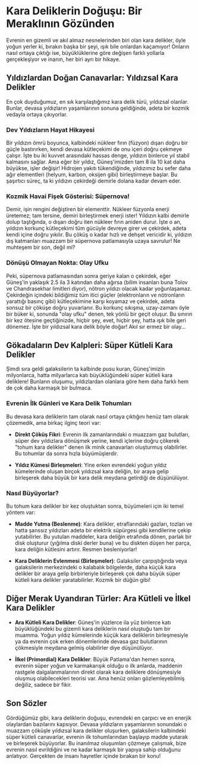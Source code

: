 # Kara Deliklerin Doğuşu: Bir Meraklının Gözünden

Evrenin en gizemli ve akıl almaz nesnelerinden biri olan kara delikler, öyle yoğun yerler ki, bırakın başka bir şeyi, ışık bile onlardan kaçamıyor! Onların nasıl ortaya çıktığı ise, büyüklüklerine göre değişen farklı yollarla gerçekleşiyor ve inanın, her biri ayrı bir hikaye.

## Yıldızlardan Doğan Canavarlar: Yıldızsal Kara Delikler

En çok duyduğumuz, en sık karşılaştığımız kara delik türü, yıldızsal olanlar. Bunlar, devasa yıldızların yaşamlarının sonuna geldiğinde, adeta bir kozmik vedayla ortaya çıkıyorlar.

### Dev Yıldızların Hayat Hikayesi

Bir yıldızın ömrü boyunca, kalbindeki nükleer fırın (füzyon) dışarı doğru bir güçle bastırırken, kendi devasa kütleçekimi de onu içeri doğru çekmeye çalışır. İşte bu iki kuvvet arasındaki hassas denge, yıldızın binlerce yıl stabil kalmasını sağlar. Ama eğer bir yıldız, Güneş'imizden tam 8 ila 10 kat daha büyükse, işler değişir! Hidrojen yakıtı tükendiğinde, yıldızımız bu sefer daha ağır elementleri (helyum, karbon, oksijen gibi) birleştirmeye başlar. Bu şaşırtıcı süreç, ta ki yıldızın çekirdeği demirle dolana kadar devam eder.

### Kozmik Havai Fişek Gösterisi: Süpernova!

Demir, işin rengini değiştiren bir elementtir. Nükleer füzyonla enerji üretemez; tam tersine, demiri birleştirmek enerji ister! Yıldızın kalbi demirle dolup taştığında, o dışarı doğru iten nükleer fırın aniden durur. İşte o an, yıldızın korkunç kütleçekimi tüm gücüyle devreye girer ve çekirdek, adeta kendi içine doğru yıkılır. Bu çöküş o kadar hızlı ve dehşet vericidir ki, yıldızın dış katmanları muazzam bir süpernova patlamasıyla uzaya savrulur! Ne muhteşem bir son, değil mi?

### Dönüşü Olmayan Nokta: Olay Ufku

Peki, süpernova patlamasından sonra geriye kalan o çekirdek, eğer Güneş'in yaklaşık 2.5 ila 3 katından daha ağırsa (bilim insanları buna Tolov ve Chandrasekhar limitleri diyor), nötron yıldızı olacak kadar yoğunlaşamaz. Çekirdeğin içindeki bildiğimiz tüm itici güçler (elektronların ve nötronların yarattığı basınç gibi) kütleçekimine karşı koyamaz ve çekirdek, adeta sonsuz bir çöküşe doğru yuvarlanır. Bu korkunç sıkışma, uzay-zamanı öyle bir büker ki, sonunda "olay ufku" denen, tek yönlü bir geçit oluşur. Bu sınırın bir kez ötesine geçtiğinizde, hiçbir şey, evet, hiçbir şey, hatta ışık bile geri dönemez. İşte bir yıldızsal kara delik böyle doğar! Akıl sır ermez bir olay...

## Gökadaların Dev Kalpleri: Süper Kütleli Kara Delikler

Şimdi sıra geldi galaksilerin ta kalbinde pusu kuran, Güneş'imizin milyonlarca, hatta milyarlarca katı büyüklüğündeki süper kütleli kara deliklere! Bunların oluşumu, yıldızlardan olanlara göre hem daha farklı hem de çok daha karmaşık bir bulmaca.

### Evrenin İlk Günleri ve Kara Delik Tohumları

Bu devasa kara deliklerin tam olarak nasıl ortaya çıktığını henüz tam olarak çözemedik, ama birkaç ilginç teori var:

*   **Direkt Çöküş Fikri**: Evrenin ilk zamanlarındaki o muazzam gaz bulutları, süper dev yıldızlara dönüşmek yerine, kendi içlerine doğru çökerek "tohum kara delikler" denen ilk minik canavarları oluşturmuş olabilirler. Bu tohumlar da sonra hızla büyümüşlerdir.

*   **Yıldız Kümesi Birleşmeleri**: Yine erken evrendeki yoğun yıldız kümelerinde oluşan birçok yıldızsal kara deliğin, bir araya gelip birleşerek daha büyük bir kara delik meydana getirdiği de düşünülüyor.

### Nasıl Büyüyorlar?

Bu tohum kara delikler bir kez oluştuktan sonra, büyümeleri için iki temel yöntem var:

*   **Madde Yutma (Beslenme)**: Kara delikler, etraflarındaki gazları, tozları ve hatta şanssız yıldızları adeta bir elektrik süpürgesi gibi kendilerine çekip yutabilirler. Bu yutulan maddeler, kara deliğin etrafında dönen, parlak bir disk oluşturur (yığılma diski derler buna) ve bu diskten düşen her parça, kara deliğin kütlesini artırır. Resmen besleniyorlar!

*   **Kara Deliklerin Evlenmesi (Birleşmeler)**: Galaksiler çarpıştığında veya galaksilerin merkezindeki o kalabalık bölgelerde, daha küçük kara delikler bir araya gelip birbirleriyle birleşerek çok daha büyük süper kütleli kara delikler yaratabilirler. Kozmik bir düğün gibi!

## Diğer Merak Uyandıran Türler: Ara Kütleli ve İlkel Kara Delikler

*   **Ara Kütleli Kara Delikler**: Güneş'in yüzlerce ila yüz binlerce katı büyüklüğündeki bu gizemli kara deliklerin nasıl oluştuğu tam bir muamma. Yoğun yıldız kümelerinde küçük kara deliklerin birleşmesiyle ya da evrenin çok erken dönemlerinde devasa gaz bulutlarının çökmesiyle meydana gelmiş olabilirler diye düşünülüyor.

*   **İlkel (Primordial) Kara Delikler**: Büyük Patlama'dan hemen sonra, evrenin süper yoğun ve karmakarışık olduğu o ilk anlarda, maddenin rastgele dalgalanmalarının direkt olarak kara deliklere dönüşmesiyle oluşmuş olabilecekleri teorisi var. Ama henüz onları gözlemleyebilmiş değiliz, sadece bir fikir.

## Son Sözler

Gördüğümüz gibi, kara deliklerin doğuşu, evrendeki en çarpıcı ve en enerjik olaylardan bazılarını kapsıyor. Devasa yıldızların yaşamlarının sonundaki o muazzam çöküşle yıldızsal kara delikler oluşurken, galaksilerin kalbindeki süper kütleli canavarlar, evrenin ilk tohumlarından başlayıp madde yutarak ve birleşerek büyüyorlar. Bu inanılmaz oluşumları çözmeye çalışmak, bize evrenin nasıl evrildiğini ve ne kadar karmaşık bir yapıya sahip olduğunu anlatıyor. Gerçekten de insanı hayretler içinde bırakan bir konu!